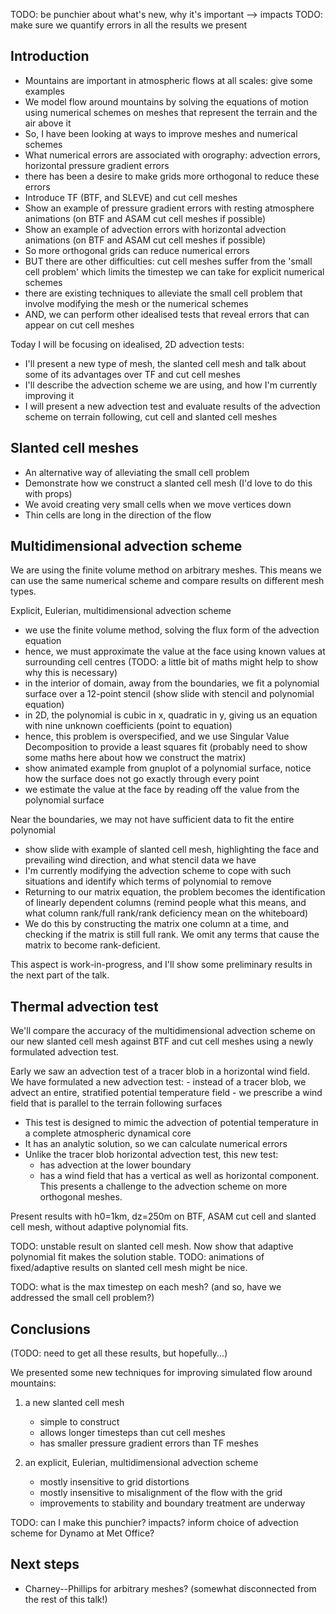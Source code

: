 TODO: be punchier about what's new, why it's important --> impacts
TODO: make sure we quantify errors in all the results we present

Introduction
------------

* Mountains are important in atmospheric flows at all scales: give some examples
* We model flow around mountains by solving the equations of motion using numerical schemes on meshes that represent the terrain and the air above it
* So, I have been looking at ways to improve meshes and numerical schemes
* What numerical errors are associated with orography: advection errors, horizontal pressure gradient errors
* there has been a desire to make grids more orthogonal to reduce these errors
* Introduce TF (BTF, and SLEVE) and cut cell meshes
* Show an example of pressure gradient errors with resting atmosphere animations (on BTF and ASAM cut cell meshes if possible)
* Show an example of advection errors with horizontal advection animations (on BTF and ASAM cut cell meshes if possible)
* So more orthogonal grids can reduce numerical errors
* BUT there are other difficulties: cut cell meshes suffer from the 'small cell problem' which limits the timestep we can take for explicit numerical schemes
* there are existing techniques to alleviate the small cell problem that involve modifying the mesh or the numerical schemes
* AND, we can perform other idealised tests that reveal errors that can appear on cut cell meshes

Today I will be focusing on idealised, 2D advection tests:

* I'll present a new type of mesh, the slanted cell mesh and talk about some of its advantages over TF and cut cell meshes
* I'll describe the advection scheme we are using, and how I'm currently improving it
* I will present a new advection test and evaluate results of the advection scheme on terrain following, cut cell and slanted cell meshes


Slanted cell meshes
-------------------

* An alternative way of alleviating the small cell problem
* Demonstrate how we construct a slanted cell mesh (I'd love to do this with props)
* We avoid creating very small cells when we move vertices down
* Thin cells are long in the direction of the flow


Multidimensional advection scheme
---------------------------------

We are using the finite volume method on arbitrary meshes.  This means we can use the same numerical scheme and compare results on different mesh types.

Explicit, Eulerian, multidimensional advection scheme

* we use the finite volume method, solving the flux form of the advection equation
* hence, we must approximate the value at the face using known values at surrounding cell centres (TODO: a little bit of maths might help to show why this is necessary)
* in the interior of domain, away from the boundaries, we fit a polynomial surface over a 12-point stencil (show slide with stencil and polynomial equation)
* in 2D, the polynomial is cubic in x, quadratic in y, giving us an equation with nine unknown coefficients (point to equation)
* hence, this problem is overspecified, and we use Singular Value Decomposition to provide a least squares fit (probably need to show some maths here about how we construct the matrix)
* show animated example from gnuplot of a polynomial surface, notice how the surface does not go exactly through every point
* we estimate the value at the face by reading off the value from the polynomial surface

Near the boundaries, we may not have sufficient data to fit the entire polynomial
* show slide with example of slanted cell mesh, highlighting the face and prevailing wind direction, and what stencil data we have
* I'm currently modifying the advection scheme to cope with such situations and identify which terms of polynomial to remove
* Returning to our matrix equation, the problem becomes the identification of linearly dependent columns (remind people what this means, and what column rank/full rank/rank deficiency mean on the whiteboard)
* We do this by constructing the matrix one column at a time, and checking if the matrix is still full rank.  We omit any terms that cause the matrix to become rank-deficient.

This aspect is work-in-progress, and I'll show some preliminary results in the next part of the talk.


Thermal advection test
----------------------
We'll compare the accuracy of the multidimensional advection scheme on our new slanted cell mesh against BTF and cut cell meshes using a newly formulated advection test.

Early we saw an advection test of a tracer blob in a horizontal wind field.  We have formulated a new advection test:
	- instead of a tracer blob, we advect an entire, stratified potential temperature field
	- we prescribe a wind field that is parallel to the terrain following surfaces

* This test is designed to mimic the advection of potential temperature in a complete atmospheric dynamical core
* It has an analytic solution, so we can calculate numerical errors
* Unlike the tracer blob horizontal advection test, this new test:
	- has advection at the lower boundary
	- has a wind field that has a vertical as well as horizontal component.  This presents a challenge to the advection scheme on more orthogonal meshes.

Present results with h0=1km, dz=250m on BTF, ASAM cut cell and slanted cell mesh, without adaptive polynomial fits.

TODO: unstable result on slanted cell mesh.  Now show that adaptive polynomial fit makes the solution stable.  TODO: animations of fixed/adaptive results on slanted cell mesh might be nice.

TODO: what is the max timestep on each mesh? (and so, have we addressed the small cell problem?)


Conclusions
-----------

(TODO: need to get all these results, but hopefully...)

We presented some new techniques for improving simulated flow around mountains:
1. a new slanted cell mesh 
   - simple to construct
   - allows longer timesteps than cut cell meshes
   - has smaller pressure gradient errors than TF meshes

2. an explicit, Eulerian, multidimensional advection scheme
   - mostly insensitive to grid distortions
   - mostly insensitive to misalignment of the flow with the grid
   - improvements to stability and boundary treatment are underway

TODO: can I make this punchier?  impacts?  inform choice of advection scheme for Dynamo at Met Office?


Next steps
----------

* Charney--Phillips for arbitrary meshes? (somewhat disconnected from the rest of this talk!)
